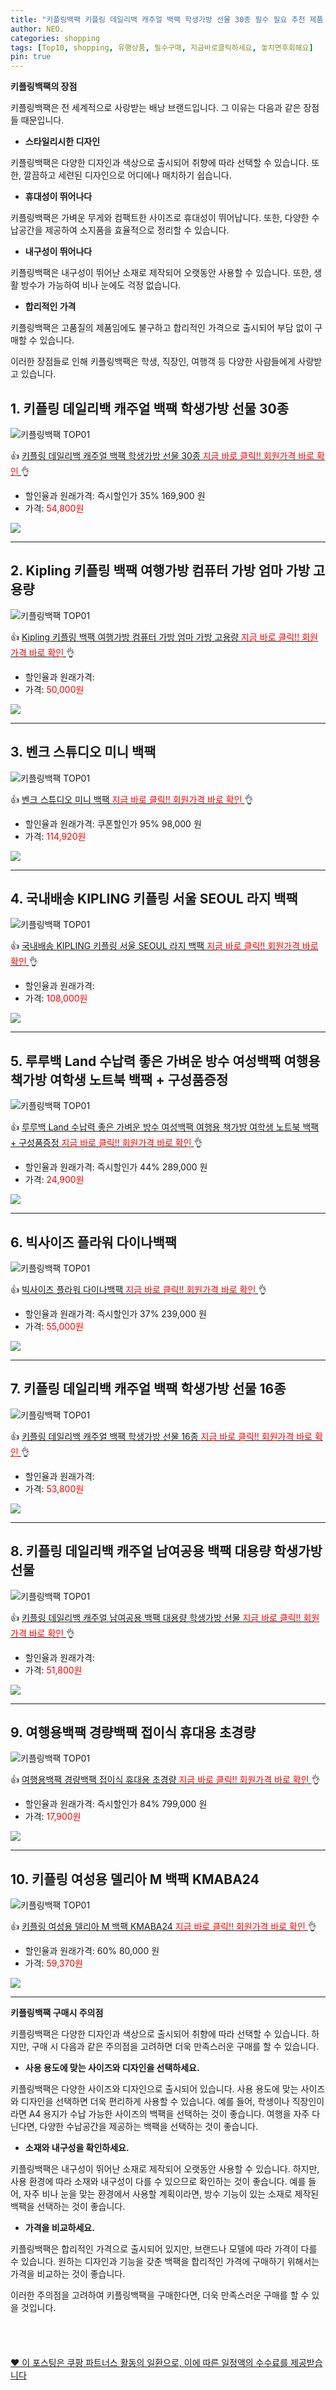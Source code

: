 ```yaml
---
title: "키플링백팩 키플링 데일리백 캐주얼 백팩 학생가방 선물 30종 필수 필요 추천 제품 비교 최저 가격 비교 장점 구매 후기 구매평"
author: NEO.
categories: shopping
tags: [Top10, shopping, 유행상품, 필수구매, 지금바로클릭하세요, 놓치면후회해요]
pin: true
---
```

**키플링백팩의 장점**

키플링백팩은 전 세계적으로 사랑받는 배낭 브랜드입니다. 그 이유는 다음과 같은 장점들 때문입니다.

* **스타일리시한 디자인**

키플링백팩은 다양한 디자인과 색상으로 출시되어 취향에 따라 선택할 수 있습니다. 또한, 깔끔하고 세련된 디자인으로 어디에나 매치하기 쉽습니다.

* **휴대성이 뛰어나다**

키플링백팩은 가벼운 무게와 컴팩트한 사이즈로 휴대성이 뛰어납니다. 또한, 다양한 수납공간을 제공하여 소지품을 효율적으로 정리할 수 있습니다.

* **내구성이 뛰어나다**

키플링백팩은 내구성이 뛰어난 소재로 제작되어 오랫동안 사용할 수 있습니다. 또한, 생활 방수가 가능하여 비나 눈에도 걱정 없습니다.

* **합리적인 가격**

키플링백팩은 고품질의 제품임에도 불구하고 합리적인 가격으로 출시되어 부담 없이 구매할 수 있습니다.

이러한 장점들로 인해 키플링백팩은 학생, 직장인, 여행객 등 다양한 사람들에게 사랑받고 있습니다.

   

## 1. 키플링 데일리백 캐주얼 백팩 학생가방 선물 30종

![키플링백팩 TOP01](https://thumbnail10.coupangcdn.com/thumbnails/remote/490x490ex/image/vendor_inventory/7a46/30cf3af86004270be0f922857f567fc9849d4086e038375006e3229baf33.jpg)


👍 [키플링 데일리백 캐주얼 백팩 학생가방 선물 30종 <font color=red> 지금 바로 클릭!! 회원가격 바로 확인 </font> ](https://link.coupang.com/re/AFFSDP?lptag=AF3617701&subid=GithubCoopas&pageKey=7287595018&traceid=V0-153&itemId=18619205455&vendorItemId=85754700489) 👌 


- 할인율과 원래가격: 즉시할인가 35%  169,900   원
- 가격: <span style='color:red'>54,800원</span>

[![](/discount_price.png)](https://link.coupang.com/re/AFFSDP?lptag=AF3617701&subid=GithubCoopas&pageKey=7287595018&traceid=V0-153&itemId=18619205455&vendorItemId=85754700489)

---


   

## 2. Kipling 키플링 백팩 여행가방 컴퓨터 가방 엄마 가방 고용량

![키플링백팩 TOP01](https://thumbnail7.coupangcdn.com/thumbnails/remote/490x490ex/image/vendor_inventory/46fb/9e9e26ca4cf6c501042c2c85c3e88bcd679d6b5087125777c76ba15db695.jpeg)


👍 [Kipling 키플링 백팩 여행가방 컴퓨터 가방 엄마 가방 고용량 <font color=red> 지금 바로 클릭!! 회원가격 바로 확인 </font> ](https://link.coupang.com/re/AFFSDP?lptag=AF3617701&subid=GithubCoopas&pageKey=7551958333&traceid=V0-153&itemId=19876617807&vendorItemId=87741818952) 👌 


- 할인율과 원래가격: 
- 가격: <span style='color:red'>50,000원</span>

[![](/discount_price.png)](https://link.coupang.com/re/AFFSDP?lptag=AF3617701&subid=GithubCoopas&pageKey=7551958333&traceid=V0-153&itemId=19876617807&vendorItemId=87741818952)

---


   

## 3. 벤크 스튜디오 미니 백팩

![키플링백팩 TOP01](https://thumbnail7.coupangcdn.com/thumbnails/remote/490x490ex/image/rs_quotation_api/eaa1whrl/35235fde17e0425bb5a91c4d06cba9a3.jpg)


👍 [벤크 스튜디오 미니 백팩 <font color=red> 지금 바로 클릭!! 회원가격 바로 확인 </font> ](https://link.coupang.com/re/AFFSDP?lptag=AF3617701&subid=GithubCoopas&pageKey=7463465309&traceid=V0-153&itemId=19459679815&vendorItemId=86570168720) 👌 


- 할인율과 원래가격: 쿠폰할인가 95%  98,000   원
- 가격: <span style='color:red'>114,920원</span>

[![](/discount_price.png)](https://link.coupang.com/re/AFFSDP?lptag=AF3617701&subid=GithubCoopas&pageKey=7463465309&traceid=V0-153&itemId=19459679815&vendorItemId=86570168720)

---


   

## 4. 국내배송 KIPLING 키플링 서울 SEOUL 라지 백팩

![키플링백팩 TOP01](https://thumbnail9.coupangcdn.com/thumbnails/remote/490x490ex/image/vendor_inventory/bcdc/2931450f750390c3caeeb92c957683322d88d41625af313d82f58dde7833.JPG)


👍 [국내배송 KIPLING 키플링 서울 SEOUL 라지 백팩 <font color=red> 지금 바로 클릭!! 회원가격 바로 확인 </font> ](https://link.coupang.com/re/AFFSDP?lptag=AF3617701&subid=GithubCoopas&pageKey=7427187437&traceid=V0-153&itemId=19281834987&vendorItemId=86396806039) 👌 


- 할인율과 원래가격: 
- 가격: <span style='color:red'>108,000원</span>

[![](/discount_price.png)](https://link.coupang.com/re/AFFSDP?lptag=AF3617701&subid=GithubCoopas&pageKey=7427187437&traceid=V0-153&itemId=19281834987&vendorItemId=86396806039)

---


   

## 5. 루루백 Land 수납력 좋은 가벼운 방수 여성백팩 여행용 책가방 여학생 노트북 백팩 + 구성품증정

![키플링백팩 TOP01](https://thumbnail6.coupangcdn.com/thumbnails/remote/490x490ex/image/vendor_inventory/bc3a/27d08abe89f5b98c4e083ad725024bc1e3bb6cf0da478ab2c0549df62693.jpg)


👍 [루루백 Land 수납력 좋은 가벼운 방수 여성백팩 여행용 책가방 여학생 노트북 백팩 + 구성품증정 <font color=red> 지금 바로 클릭!! 회원가격 바로 확인 </font> ](https://link.coupang.com/re/AFFSDP?lptag=AF3617701&subid=GithubCoopas&pageKey=7686398625&traceid=V0-153&itemId=20542943037&vendorItemId=87619478088) 👌 


- 할인율과 원래가격: 즉시할인가 44%  289,000   원
- 가격: <span style='color:red'>24,900원</span>

[![](/discount_price.png)](https://link.coupang.com/re/AFFSDP?lptag=AF3617701&subid=GithubCoopas&pageKey=7686398625&traceid=V0-153&itemId=20542943037&vendorItemId=87619478088)

---


   

## 6. 빅사이즈 플라워 다이나백팩

![키플링백팩 TOP01](https://thumbnail6.coupangcdn.com/thumbnails/remote/490x490ex/image/vendor_inventory/93ca/5c056ab30036f484e5ab05c5984349f5f798221967eb222033478db309f4.jpg)


👍 [빅사이즈 플라워 다이나백팩 <font color=red> 지금 바로 클릭!! 회원가격 바로 확인 </font> ](https://link.coupang.com/re/AFFSDP?lptag=AF3617701&subid=GithubCoopas&pageKey=5033957006&traceid=V0-153&itemId=6762548662&vendorItemId=74055349544) 👌 


- 할인율과 원래가격: 즉시할인가 37%  239,000   원
- 가격: <span style='color:red'>55,000원</span>

[![](/discount_price.png)](https://link.coupang.com/re/AFFSDP?lptag=AF3617701&subid=GithubCoopas&pageKey=5033957006&traceid=V0-153&itemId=6762548662&vendorItemId=74055349544)

---


   

## 7. 키플링 데일리백 캐주얼 백팩 학생가방 선물 16종

![키플링백팩 TOP01](https://thumbnail8.coupangcdn.com/thumbnails/remote/490x490ex/image/vendor_inventory/203d/321d5650655ec8166c5bf92feb5b95233ac8ddce3571b1096e03c05264ec.png)


👍 [키플링 데일리백 캐주얼 백팩 학생가방 선물 16종 <font color=red> 지금 바로 클릭!! 회원가격 바로 확인 </font> ](https://link.coupang.com/re/AFFSDP?lptag=AF3617701&subid=GithubCoopas&pageKey=7428187547&traceid=V0-153&itemId=19286424472&vendorItemId=87493481569) 👌 


- 할인율과 원래가격: 
- 가격: <span style='color:red'>53,800원</span>

[![](/discount_price.png)](https://link.coupang.com/re/AFFSDP?lptag=AF3617701&subid=GithubCoopas&pageKey=7428187547&traceid=V0-153&itemId=19286424472&vendorItemId=87493481569)

---


   

## 8. 키플링 데일리백 캐주얼 남여공용 백팩 대용량 학생가방 선물

![키플링백팩 TOP01](https://thumbnail10.coupangcdn.com/thumbnails/remote/490x490ex/image/vendor_inventory/3083/ee95f9614612c0095dfd1031c862391a058da185c378ad1dfb8f98d728a8.jpg)


👍 [키플링 데일리백 캐주얼 남여공용 백팩 대용량 학생가방 선물 <font color=red> 지금 바로 클릭!! 회원가격 바로 확인 </font> ](https://link.coupang.com/re/AFFSDP?lptag=AF3617701&subid=GithubCoopas&pageKey=7237299508&traceid=V0-153&itemId=18379575240&vendorItemId=85522836331) 👌 


- 할인율과 원래가격: 
- 가격: <span style='color:red'>51,800원</span>

[![](/discount_price.png)](https://link.coupang.com/re/AFFSDP?lptag=AF3617701&subid=GithubCoopas&pageKey=7237299508&traceid=V0-153&itemId=18379575240&vendorItemId=85522836331)

---


   

## 9. 여행용백팩 경량백팩 접이식 휴대용 초경량

![키플링백팩 TOP01](https://thumbnail8.coupangcdn.com/thumbnails/remote/490x490ex/image/vendor_inventory/fb11/66702864b5d96854498b69b90c43d74bd2fe0120af0818270b3acd6f451c.jpg)


👍 [여행용백팩 경량백팩 접이식 휴대용 초경량 <font color=red> 지금 바로 클릭!! 회원가격 바로 확인 </font> ](https://link.coupang.com/re/AFFSDP?lptag=AF3617701&subid=GithubCoopas&pageKey=7661625935&traceid=V0-153&itemId=20413807320&vendorItemId=87495725972) 👌 


- 할인율과 원래가격: 즉시할인가 84%  799,000   원
- 가격: <span style='color:red'>17,900원</span>

[![](/discount_price.png)](https://link.coupang.com/re/AFFSDP?lptag=AF3617701&subid=GithubCoopas&pageKey=7661625935&traceid=V0-153&itemId=20413807320&vendorItemId=87495725972)

---


   

## 10. 키플링 여성용 델리아 M 백팩 KMABA24

![키플링백팩 TOP01](https://thumbnail6.coupangcdn.com/thumbnails/remote/490x490ex/image/vendor_inventory/e253/b14a5bb6734e424c50d9eba47da0e16e65a987afadeb9366e1e423a40424.jpg)


👍 [키플링 여성용 델리아 M 백팩 KMABA24 <font color=red> 지금 바로 클릭!! 회원가격 바로 확인 </font> ](https://link.coupang.com/re/AFFSDP?lptag=AF3617701&subid=GithubCoopas&pageKey=7353909886&traceid=V0-153&itemId=18930319647&vendorItemId=87256881159) 👌 


- 할인율과 원래가격: 60%  80,000   원
- 가격: <span style='color:red'>59,370원</span>

[![](/discount_price.png)](https://link.coupang.com/re/AFFSDP?lptag=AF3617701&subid=GithubCoopas&pageKey=7353909886&traceid=V0-153&itemId=18930319647&vendorItemId=87256881159)

---
**키플링백팩 구매시 주의점**

키플링백팩은 다양한 디자인과 색상으로 출시되어 취향에 따라 선택할 수 있습니다. 하지만, 구매 시 다음과 같은 주의점을 고려하면 더욱 만족스러운 구매를 할 수 있습니다.

* **사용 용도에 맞는 사이즈와 디자인을 선택하세요.**

키플링백팩은 다양한 사이즈와 디자인으로 출시되어 있습니다. 사용 용도에 맞는 사이즈와 디자인을 선택하면 더욱 편리하게 사용할 수 있습니다. 예를 들어, 학생이나 직장인이라면 A4 용지가 수납 가능한 사이즈의 백팩을 선택하는 것이 좋습니다. 여행을 자주 다닌다면, 다양한 수납공간을 제공하는 백팩을 선택하는 것이 좋습니다.

* **소재와 내구성을 확인하세요.**

키플링백팩은 내구성이 뛰어난 소재로 제작되어 오랫동안 사용할 수 있습니다. 하지만, 사용 환경에 따라 소재와 내구성이 다를 수 있으므로 확인하는 것이 좋습니다. 예를 들어, 자주 비나 눈을 맞는 환경에서 사용할 계획이라면, 방수 기능이 있는 소재로 제작된 백팩을 선택하는 것이 좋습니다.

* **가격을 비교하세요.**

키플링백팩은 합리적인 가격으로 출시되어 있지만, 브랜드나 모델에 따라 가격이 다를 수 있습니다. 원하는 디자인과 기능을 갖춘 백팩을 합리적인 가격에 구매하기 위해서는 가격을 비교하는 것이 좋습니다.

이러한 주의점을 고려하여 키플링백팩을 구매한다면, 더욱 만족스러운 구매를 할 수 있을 것입니다.<br><br><br><br><br> [ ❤  이 포스팅은 쿠팡 파트너스 활동의 일환으로, 이에 따른 일정액의 수수료를 제공받습니다](https://link.coupang.com/a/bcEFyh)